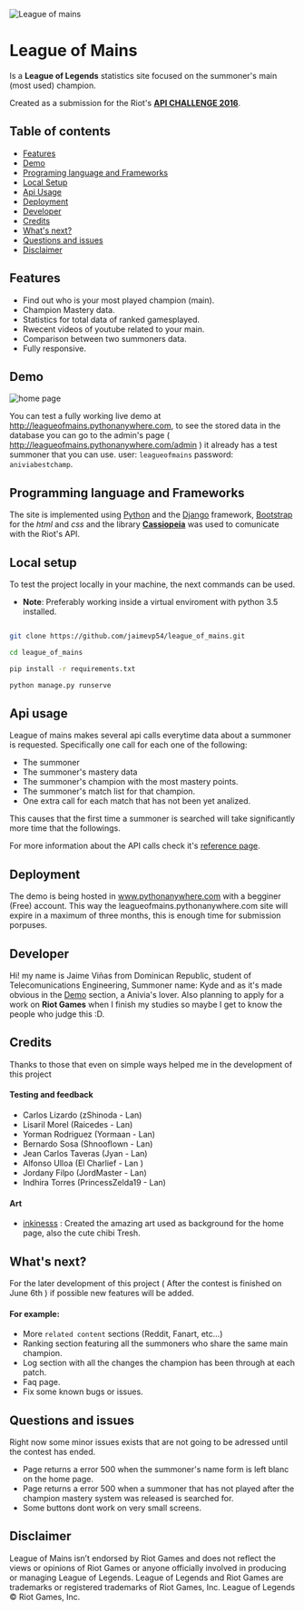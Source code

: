 ![League of mains](http://image.prntscr.com/image/f520567c01e5402fb1da162f6a78acb5.png)
# League of Mains

Is a **League of Legends** statistics site focused on the summoner's main (most used) champion. 

Created as a submission for the Riot's **[API CHALLENGE 2016](https://developer.riotgames.com/)**.

## Table of contents

- [Features](#features)
- [Demo](#demo)
- [Programing language and Frameworks](#programming-language-and-frameworks)
- [Local Setup](#local-setup)
- [Api Usage](#api-usage)
- [Deployment](#deployment)
- [Developer](#developer)
- [Credits](#credits)
- [What's next?](#whats-next)
- [Questions and issues](#questions-and-issues)
- [Disclaimer](#disclaimer)

## Features

- Find out who is your most played champion (main).
- Champion Mastery data.
- Statistics for total data of ranked gamesplayed.
- Rwecent videos of youtube related to your main.
- Comparison between two summoners data.
- Fully responsive.


## Demo
![home page](http://image.prntscr.com/image/083781a9b62341718f9f4b34d9a101b2.png)

You can test a fully working live demo at http://leagueofmains.pythonanywhere.com, to see the stored data in the database you can go to the admin's page ( http://leagueofmains.pythonanywhere.com/admin )
it already has a test summoner that you can use. user: `leagueofmains` password: `aniviabestchamp`.

## Programming language and Frameworks

The site is implemented using [Python](https://www.python.org/) and the [Django](https://www.djangoproject.com) framework, [Bootstrap](http://getbootstrap.com/) for the *html* and *css* and the library **[Cassiopeia](https://github.com/meraki-analytics/cassiopeia)**  was used to comunicate with the Riot's API.

## Local setup

To test the project locally in your machine,  the next commands can be used.

- **Note**: Preferably working inside a virtual enviroment with python 3.5 installed.

```bash

git clone https://github.com/jaimevp54/league_of_mains.git

cd league_of_mains

pip install -r requirements.txt

python manage.py runserve

```

## Api usage
	
League of mains makes several api calls everytime data about a summoner is requested.
Specifically one call for each one of the following:
- The summoner  
- The summoner's mastery data
- The summoner's champion with the most mastery points.
- The summoner's match list for that champion.
- One extra call for each match that has not been yet analized.

This causes that the first time a summoner is searched will take significantly more time that the followings.

For more information about the API calls check it's [reference page](https://developer.riotgames.com/api/methods).

## Deployment

The demo is being hosted in www.pythonanywhere.com with a begginer (Free) account. This way the leagueofmains.pythonanywhere.com site will expire in a maximum of three months, this is enough time for submission porpuses.



## Developer

Hi! my name is Jaime Viñas from Dominican Republic, student of Telecomunications Engineering, Summoner name: Kyde and as it's made obvious in the [Demo](#demo) section, a Anivia's lover. Also planning to apply for a work on **Riot Games** when I finish my studies so maybe I get to know the people who judge this :D.

## Credits
Thanks to those that even on simple ways helped me in the development of this project

#### Testing and feedback

- Carlos Lizardo (zShinoda - Lan)
- Lisaril Morel (Raicedes - Lan)
- Yorman Rodriguez (Yormaan - Lan)
- Bernardo Sosa (Shnooflown - Lan)
- Jean Carlos Taveras (Jyan - Lan)
- Alfonso Ulloa (El Charlief - Lan )
- Jordany Filpo (JordMaster - Lan)
- Indhira Torres (PrincessZelda19 - Lan)
	
#### Art

- [inkinesss](http://inkinesss.deviantart.com) : Created the amazing art used as background for the home page, also the cute chibi Tresh.
 
	
## What's next?

For the later development of this project ( After the contest is finished on June 6th ) if possible new features will be added.

#### For example:
- More `related content` sections (Reddit, Fanart, etc...)
- Ranking section featuring all the summoners who share the same main champion.
- Log section with all the changes the champion has been through at each patch.
- Faq page.
- Fix some known bugs or issues.

## Questions and issues

Right now some minor issues exists that are not going to be adressed until the contest has ended.

- Page returns a error 500 when the summoner's name form is left blanc on the home page.
- Page returns a error 500 when a summoner that has not played after the champion mastery system was released is searched for.
- Some buttons dont work on very small screens.

## Disclaimer

League of Mains isn’t endorsed by Riot Games and does not reflect the views or opinions of Riot Games or anyone officially involved in producing or managing League of Legends. League of Legends and Riot Games are trademarks or registered trademarks of Riot Games, Inc. League of Legends © Riot Games, Inc.

